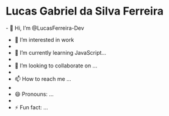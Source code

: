 <h1>Lucas Gabriel da Silva Ferreira </h1>
- 👋 Hi, I’m @LucasFerreira-Dev

- 👀 I’m interested in work
- 
- 🌱 I’m currently learning JavaScript...
- 
- 💞️ I’m looking to collaborate on ...
- 
- 📫 How to reach me ...
- 
- 😄 Pronouns: ...
- 
- ⚡ Fun fact: ...

